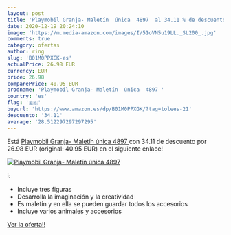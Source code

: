 ```yaml
---
layout: post
title: 'Playmobil Granja- Maletín  única  4897  al 34.11 % de descuento'
date: 2020-12-19 20:24:10
image: 'https://m.media-amazon.com/images/I/51oVN5u19LL._SL200_.jpg'
comments: true
category: ofertas
author: ring
slug: 'B01M0PPXGK-es'
actualPrice: 26.98 EUR
currency: EUR
price: 26.98
comparePrice: 40.95 EUR
prodname: 'Playmobil Granja- Maletín  única  4897 '
country: 'es'
flag: '🇪🇸'
buyurl: 'https://www.amazon.es/dp/B01M0PPXGK/?tag=tolees-21'
descuento: '34.11'
average: '28.512297297297295'
---
```


Está [Playmobil Granja- Maletín  única  4897 ](https://www.amazon.es/dp/B01M0PPXGK/?tag=tolees-21) con 34.11 de descuento por 26.98 EUR (original: 40.95 EUR) en el siguiente enlace!

[![Playmobil Granja- Maletín  única  4897 ](https://m.media-amazon.com/images/I/51oVN5u19LL._SL200_.jpg)](https://www.amazon.es/dp/B01M0PPXGK/?tag=tolees-21)

ℹ️:

- Incluye tres figuras
- Desarrolla la imaginación y la creatividad
- Es maletín y en ella se pueden guardar todos los accesorios
- Incluye varios animales y accesorios

[Ver la oferta!!](https://www.amazon.es/dp/B01M0PPXGK/?tag=tolees-21)
